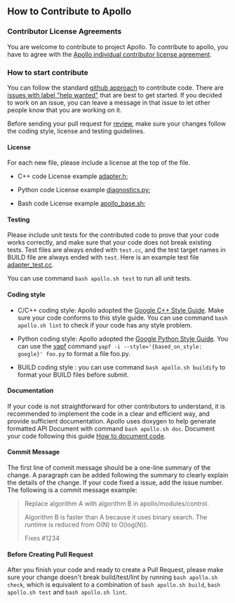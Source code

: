 ## How to Contribute to Apollo

### Contributor License Agreements

You are welcome to contribute to project Apollo. To contribute to apollo, you have to agree with the [Apollo individual contributor license agreement](
                https://gist.githubusercontent.com/startcode/f5ccf8887bfc7727a0ae05bf0d601e30/raw/029a11300e987e34a29a9d247ac30caa7f6741a7/Apollo_Individual_Contributor_License_Agreement).

### How to start contribute

You can follow the standard [github approach](https://help.github.com/articles/using-pull-requests/) to contribute code.
There are [issues with label "help wanted"](https://github.com/ApolloAuto/apollo/labels/help%20wanted) that are best to get started.
If you decided to work on an issue, you can leave a message in that issue to let other people know that you are working on it.


Before sending your pull request for
[review](https://github.com/ApolloAuto/apollo/pulls),
make sure your changes follow the coding style, license and testing guidelines.

#### License

For each new file, please include a license at the top of the file.

* C++ code License example [adapter.h](https://github.com/ApolloAuto/apollo/blob/master/modules/common/adapters/adapter.h);

* Python code License example [diagnostics.py](https://github.com/ApolloAuto/apollo/blob/master/modules/tools/diagnostics/diagnostics.py);

* Bash code License example [apollo_base.sh](https://github.com/ApolloAuto/apollo/blob/master/scripts/apollo_base.sh);

#### Testing

Please include unit tests for the contributed code to prove that your code works correctly,
and make sure that your code does not break existing tests. Test files are always ended with `test.cc`, and the test target names in BUILD file are always ended with `test`.
Here is an example test file [adapter_test.cc](https://github.com/ApolloAuto/apollo/blob/master/modules/common/adapters/adapter_test.cc).

You can use command `bash apollo.sh test` to run all unit tests.

#### Coding style

* C/C++ coding style: Apollo adopted the [Google C++ Style Guide](https://google.github.io/styleguide/cppguide.html). Make sure your code conforms to this style guide. You can use command `bash apollo.sh lint` to check if your code has any style problem.

* Python coding style:  Apollo adopted the [Google Python Style Guide](https://google.github.io/styleguide/pyguide.html). You can use the  [yapf](https://github.com/google/yapf) command `yapf -i --style='{based_on_style: google}' foo.py` to format a file foo.py.

* BUILD coding style : you can use command `bash apollo.sh buildify` to format your BUILD files before submit.

#### Documentation

If your code is not straightforward for other contributors to understand, it is recommended to implement the code in a clear and efficient way, and provide sufficient documentation.
Apollo uses doxygen to help generate formatted API Document with command `bash apollo.sh doc`.
Document your code following this guide [How to document code](docs/howto/how_to_document_code.md).

#### Commit Message
The first line of commit message should be a one-line summary of the change.
A paragraph can be added following the summary to clearly explain the details of the change.
If your code fixed a issue, add the issue number.
The following is a commit message example:


> Replace algorithm A with algorithm B in apollo/modules/control.
>
> Algorithm B is faster than A because it uses binary search. The runtime is reduced from O(N) to O(log(N)).
>
> Fixes #1234

#### Before Creating Pull Request
After you finish your code and ready to create a Pull Request, please make sure your
change doesn't break build/test/lint by running `bash apollo.sh check`, which is
equivalent to a combination of `bash apollo.sh build`, `bash apollo.sh test` and
`bash apollo.sh lint`.
